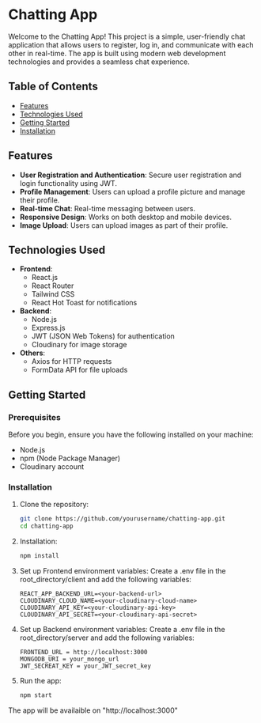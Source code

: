 ﻿# Chatting App

Welcome to the Chatting App! This project is a simple, user-friendly chat application that allows users to register, log in, and communicate with each other in real-time. The app is built using modern web development technologies and provides a seamless chat experience.

## Table of Contents

- [Features](#features)
- [Technologies Used](#technologies-used)
- [Getting Started](#getting-started)
- [Installation](#installation)

## Features

- **User Registration and Authentication**: Secure user registration and login functionality using JWT.
- **Profile Management**: Users can upload a profile picture and manage their profile.
- **Real-time Chat**: Real-time messaging between users.
- **Responsive Design**: Works on both desktop and mobile devices.
- **Image Upload**: Users can upload images as part of their profile.

## Technologies Used

- **Frontend**:
  - React.js
  - React Router
  - Tailwind CSS
  - React Hot Toast for notifications
- **Backend**:
  - Node.js
  - Express.js
  - JWT (JSON Web Tokens) for authentication
  - Cloudinary for image storage
- **Others**:
  - Axios for HTTP requests
  - FormData API for file uploads

## Getting Started

### Prerequisites

Before you begin, ensure you have the following installed on your machine:

- Node.js
- npm (Node Package Manager)
- Cloudinary account

### Installation

1.  Clone the repository:

    ```bash
    git clone https://github.com/yourusername/chatting-app.git
    cd chatting-app


    ```

2.  Installation:

    ```bash
    npm install

    ```

3.  Set up Frontend environment variables:
    Create a .env file in the root_directory/client and add the following variables:

    ```env
    REACT_APP_BACKEND_URL=<your-backend-url>
    CLOUDINARY_CLOUD_NAME=<your-cloudinary-cloud-name>
    CLOUDINARY_API_KEY=<your-cloudinary-api-key>
    CLOUDINARY_API_SECRET=<your-cloudinary-api-secret>

    ```

4.  Set up Backend environment variables:
    Create a .env file in the root_directory/server and add the following variables:

    ```env
    FRONTEND_URL = http://localhost:3000
    MONGODB_URI = your_mongo_url
    JWT_SECREAT_KEY = your_JWT_secret_key
    ```

5.  Run the app:

    ```bash
    npm start
    ```

The app will be availaible on "http://localhost:3000"
